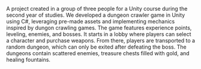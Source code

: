 A project created in a group of three people for a Unity course during the second year of studies. We developed a dungeon crawler game in Unity using C#, leveraging pre-made assets and implementing mechanics inspired by dungon crawling games. The game features experience points, leveling, enemies, and bosses. It starts in a lobby where players can select a character and purchase weapons. From there, players are transported to a random dungeon, which can only be exited after defeating the boss. The dungeons contain scattered enemies, treasure chests filled with gold, and healing fountains.
